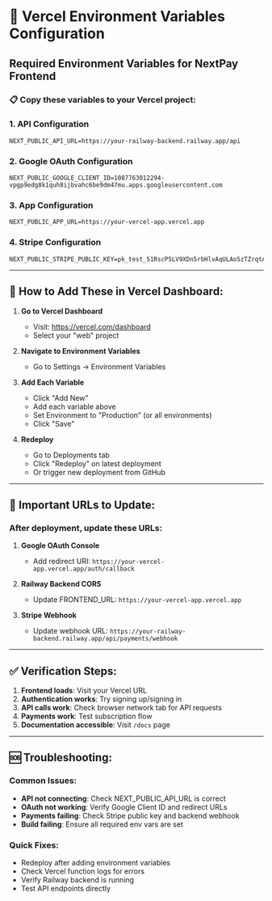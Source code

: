 # 🔧 Vercel Environment Variables Configuration

## Required Environment Variables for NextPay Frontend

### 📋 Copy these variables to your Vercel project:

### 1. API Configuration

```
NEXT_PUBLIC_API_URL=https://your-railway-backend.railway.app/api
```

### 2. Google OAuth Configuration

```
NEXT_PUBLIC_GOOGLE_CLIENT_ID=1087763012294-vpgp9edg8k1quh8ijbvahc6be9dm47mu.apps.googleusercontent.com
```

### 3. App Configuration

```
NEXT_PUBLIC_APP_URL=https://your-vercel-app.vercel.app
```

### 4. Stripe Configuration

```
NEXT_PUBLIC_STRIPE_PUBLIC_KEY=pk_test_51RscP5LV9XDn5rbHlvAqULAo5zTZrqtAyjzVRpoCf7QmL3NHh6myfqSmlJzOKohI19iLdghJezhvi67Jy3SNkODM006WRIgxwE
```

---

## 🚀 How to Add These in Vercel Dashboard:

1. **Go to Vercel Dashboard**
   - Visit: https://vercel.com/dashboard
   - Select your "web" project

2. **Navigate to Environment Variables**
   - Go to Settings → Environment Variables

3. **Add Each Variable**
   - Click "Add New"
   - Add each variable above
   - Set Environment to "Production" (or all environments)
   - Click "Save"

4. **Redeploy**
   - Go to Deployments tab
   - Click "Redeploy" on latest deployment
   - Or trigger new deployment from GitHub

---

## 🔗 Important URLs to Update:

### After deployment, update these URLs:

1. **Google OAuth Console**
   - Add redirect URI: `https://your-vercel-app.vercel.app/auth/callback`

2. **Railway Backend CORS**
   - Update FRONTEND_URL: `https://your-vercel-app.vercel.app`

3. **Stripe Webhook**
   - Update webhook URL: `https://your-railway-backend.railway.app/api/payments/webhook`

---

## ✅ Verification Steps:

1. **Frontend loads**: Visit your Vercel URL
2. **Authentication works**: Try signing up/signing in
3. **API calls work**: Check browser network tab for API requests
4. **Payments work**: Test subscription flow
5. **Documentation accessible**: Visit `/docs` page

---

## 🆘 Troubleshooting:

### Common Issues:

- **API not connecting**: Check NEXT_PUBLIC_API_URL is correct
- **OAuth not working**: Verify Google Client ID and redirect URLs
- **Payments failing**: Check Stripe public key and backend webhook
- **Build failing**: Ensure all required env vars are set

### Quick Fixes:

- Redeploy after adding environment variables
- Check Vercel function logs for errors
- Verify Railway backend is running
- Test API endpoints directly
